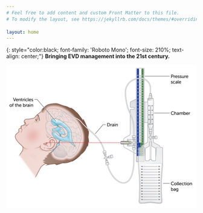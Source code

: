 ```yaml
---
# Feel free to add content and custom Front Matter to this file.
# To modify the layout, see https://jekyllrb.com/docs/themes/#overriding-theme-defaults

layout: home
---
```

<link href='https://fonts.googleapis.com/css?family=Roboto Mono' rel='stylesheet'>


{: style="color:black; font-family: 'Roboto Mono'; font-size: 210%; text-align: center;"}
**Bringing EVD management into the 21st century.**

![EVD](assets/evd.png)

